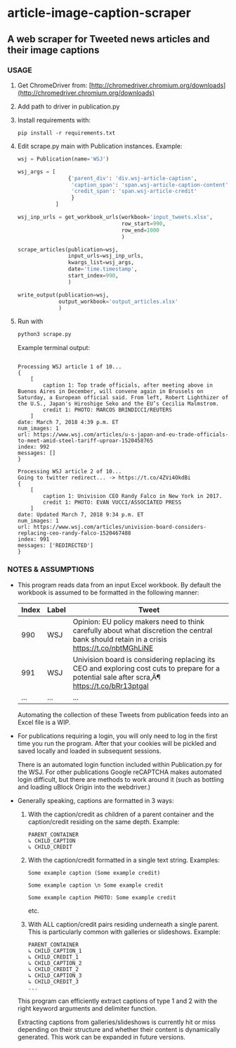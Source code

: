 # article-image-caption-scraper

## A web scraper for Tweeted news articles and their image captions

### USAGE

1. Get ChromeDriver from:
    [http://chromedriver.chromium.org/downloads](http://chromedriver.chromium.org/downloads)
2. Add path to driver in publication.py
3. Install requirements with:

    ```pip install -r requirements.txt```
4. Edit scrape.py main with Publication instances. Example:
    ```python
    wsj = Publication(name='WSJ')

    wsj_args = [
                    {'parent_div': 'div.wsj-article-caption',
                     'caption_span': 'span.wsj-article-caption-content',
                     'credit_span': 'span.wsj-article-credit'
                     }
                ]

    wsj_inp_urls = get_workbook_urls(workbook='input_tweets.xlsx',
                                     row_start=990,
                                     row_end=1000
                                     )

    scrape_articles(publication=wsj,
                    input_urls=wsj_inp_urls,
                    kwargs_list=wsj_args,
                    date='time.timestamp',
                    start_index=990,
                    )

    write_output(publication=wsj,
                 output_workbook='output_articles.xlsx'
                 )
    ```
5. Run with
    ```python
    python3 scrape.py
    ```

    Example terminal output:
    ```

    Processing WSJ article 1 of 10...
    {
        [
            caption 1: Top trade officials, after meeting above in Buenos Aires in December, will convene again in Brussels on Saturday, a European official said. From left, Robert Lighthizer of the U.S., Japan's Hiroshige Seko and the EU’s Cecilia Malmstrom.
            credit 1: PHOTO: MARCOS BRINDICCI/REUTERS
        ]
    date: March 7, 2018 4:39 p.m. ET
    num_images: 1
    url: https://www.wsj.com/articles/u-s-japan-and-eu-trade-officials-to-meet-amid-steel-tariff-uproar-1520458765
    index: 992
    messages: []
    }

    Processing WSJ article 2 of 10...
    Going to twitter redirect... -> https://t.co/4ZVi4OkdBi
    {
        [
            caption 1: Univision CEO Randy Falco in New York in 2017.
            credit 1: PHOTO: EVAN VUCCI/ASSOCIATED PRESS
        ]
    date: Updated March 7, 2018 9:34 p.m. ET
    num_images: 1
    url: https://www.wsj.com/articles/univision-board-considers-replacing-ceo-randy-falco-1520467488
    index: 991
    messages: ['REDIRECTED']
    }
    ```

### NOTES & ASSUMPTIONS

* This program reads data from an input Excel workbook.
    By default the workbook is assumed to be formatted in the
    following manner:

    Index | Label | Tweet
    ------------ | ------------- | -------------
    990 | WSJ | Opinion: EU policy makers need to think carefully about what discretion the central bank should retain in a crisis https://t.co/nbtMGhLiNE
    991 | WSJ | Univision board is considering replacing its CEO and exploring cost cuts to prepare for a potential sale after scra‚Ä¶ https://t.co/bRr13ptgal
    ... | ... | ...

    Automating the collection of these Tweets from publication feeds into an Excel file is a WIP.

* For publications requiring a login, you will only need to log in the first time you run the program. After that your cookies will be pickled and saved locally and loaded in subsequent sessions.

    There is an automated login function included within Publication.py for the WSJ. For other publications Google reCAPTCHA makes automated login difficult, but there are methods to work around it (such as bottling and loading uBlock Origin into the webdriver.)



* Generally speaking, captions are formatted in 3 ways:
    1. With the caption/credit as children of a parent container
    and the caption/credit residing on the same depth. Example:
        ```
        PARENT_CONTAINER
        ↳ CHILD_CAPTION
        ↳ CHILD_CREDIT
        ```
    2. With the caption/credit formatted in a single text string.
        Examples:
        ```
        Some example caption (Some example credit)
        ```

        ```
        Some example caption \n Some example credit
        ```

        ```
        Some example caption PHOTO: Some example credit
        ```

        etc.

    3. With ALL caption/credit pairs residing underneath a single       parent. This is particularly common with galleries or slideshows. Example:
        ```
        PARENT_CONTAINER
        ↳ CHILD_CAPTION_1
        ↳ CHILD_CREDIT_1
        ↳ CHILD_CAPTION_2
        ↳ CHILD_CREDIT_2
        ↳ CHILD_CAPTION_3
        ↳ CHILD_CREDIT_3
        ...
        ```

    This program can efficiently extract captions of type 1 and 2 with the right keyword arguments and delimiter function.



    Extracting captions from galleries/slideshows is currently hit
    or miss depending on their structure and whether their content is dynamically generated. This work can be expanded in future versions.
